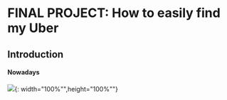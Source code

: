 # FINAL PROJECT: How to easily find my Uber
## Introduction
#### Nowadays

![](https://i.ibb.co/Wvx2dLp/6.png){: width="100%"",height="100%""}

